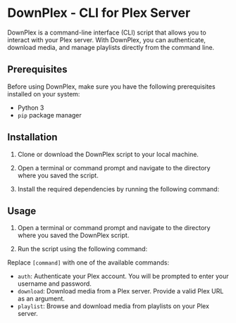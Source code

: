 # DownPlex - CLI for Plex Server

DownPlex is a command-line interface (CLI) script that allows you to interact with your Plex server. With DownPlex, you can authenticate, download media, and manage playlists directly from the command line.

## Prerequisites

Before using DownPlex, make sure you have the following prerequisites installed on your system:

- Python 3
- `pip` package manager

## Installation

1. Clone or download the DownPlex script to your local machine.

2. Open a terminal or command prompt and navigate to the directory where you saved the script.

3. Install the required dependencies by running the following command:

## Usage

1. Open a terminal or command prompt and navigate to the directory where you saved the DownPlex script.

2. Run the script using the following command:

Replace `[command]` with one of the available commands:

- `auth`: Authenticate your Plex account. You will be prompted to enter your username and password.
- `download`: Download media from a Plex server. Provide a valid Plex URL as an argument.
- `playlist`: Browse and download media from playlists on your Plex server.
